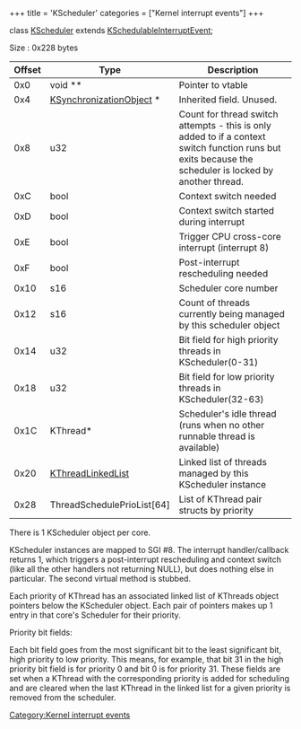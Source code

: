 +++
title = 'KScheduler'
categories = ["Kernel interrupt events"]
+++

class [KScheduler](KScheduler "wikilink") extends
[KSchedulableInterruptEvent](KSchedulableInterruptEvent "wikilink");

Size : 0x228 bytes

| Offset | Type                                                           | Description                                                                                                                                             |
|--------|----------------------------------------------------------------|---------------------------------------------------------------------------------------------------------------------------------------------------------|
| 0x0    | void \*\*                                                      | Pointer to vtable                                                                                                                                       |
| 0x4    | [KSynchronizationObject](KSynchronizationObject "wikilink") \* | Inherited field. Unused.                                                                                                                                |
| 0x8    | u32                                                            | Count for thread switch attempts - this is only added to if a context switch function runs but exits because the scheduler is locked by another thread. |
| 0xC    | bool                                                           | Context switch needed                                                                                                                                   |
| 0xD    | bool                                                           | Context switch started during interrupt                                                                                                                 |
| 0xE    | bool                                                           | Trigger CPU cross-core interrupt (interrupt 8)                                                                                                          |
| 0xF    | bool                                                           | Post-interrupt rescheduling needed                                                                                                                      |
| 0x10   | s16                                                            | Scheduler core number                                                                                                                                   |
| 0x12   | s16                                                            | Count of threads currently being managed by this scheduler object                                                                                       |
| 0x14   | u32                                                            | Bit field for high priority threads in KScheduler(0-31)                                                                                                 |
| 0x18   | u32                                                            | Bit field for low priority threads in KScheduler(32-63)                                                                                                 |
| 0x1C   | KThread\*                                                      | Scheduler's idle thread (runs when no other runnable thread is available)                                                                               |
| 0x20   | [KThreadLinkedList](KThread "wikilink")                        | Linked list of threads managed by this KScheduler instance                                                                                              |
| 0x28   | ThreadSchedulePrioList\[64\]                                   | List of KThread pair structs by priority                                                                                                                |

There is 1 KScheduler object per core.

KScheduler instances are mapped to SGI \#8. The interrupt
handler/callback returns 1, which triggers a post-interrupt rescheduling
and context switch (like all the other handlers not returning NULL), but
does nothing else in particular. The second virtual method is stubbed.

Each priority of KThread has an associated linked list of KThreads
object pointers below the KScheduler object. Each pair of pointers makes
up 1 entry in that core's Scheduler for their priority.

Priority bit fields:

Each bit field goes from the most significant bit to the least
significant bit, high priority to low priority. This means, for example,
that bit 31 in the high priority bit field is for priority 0 and bit 0
is for priority 31. These fields are set when a KThread with the
corresponding priority is added for scheduling and are cleared when the
last KThread in the linked list for a given priority is removed from the
scheduler.

[Category:Kernel interrupt
events](Category:Kernel_interrupt_events "wikilink")
